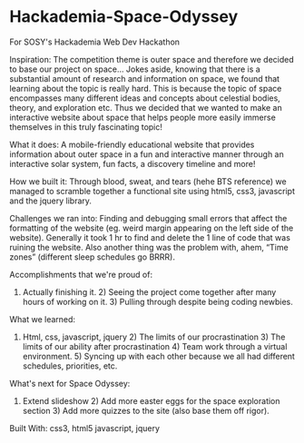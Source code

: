 # Hackademia-Space-Odyssey
For SOSY's Hackademia Web Dev Hackathon 

Inspiration:
The competition theme is outer space and therefore we decided to base our project on space… Jokes aside, knowing that there is a substantial amount of research and information on space, we found that learning about the topic is really hard. This is because the topic of space encompasses many different ideas and concepts about celestial bodies, theory, and exploration etc. Thus we decided that we wanted to make an interactive website about space that helps people more easily immerse themselves in this truly fascinating topic!

What it does:
A mobile-friendly educational website that provides information about outer space in a fun and interactive manner through an interactive solar system, fun facts, a discovery timeline and more!

How we built it:
Through blood, sweat, and tears (hehe BTS reference) we managed to scramble together a functional site using html5, css3, javascript and the jquery library.

Challenges we ran into:
Finding and debugging small errors that affect the formatting of the website (eg. weird margin appearing on the left side of the website). Generally it took 1 hr to find and delete the 1 line of code that was ruining the website. Also another thing was the problem with, ahem, “Time zones” (different sleep schedules go BRRR).

Accomplishments that we're proud of:
1) Actually finishing it. 2) Seeing the project come together after many hours of working on it. 3) Pulling through despite being coding newbies.

What we learned:
1) Html, css, javascript, jquery 2) The limits of our procrastination 3) The limits of our ability after procrastination 4) Team work through a virtual environment. 5) Syncing up with each other because we all had different schedules, priorities, etc.

What's next for Space Odyssey:
1) Extend slideshow 2) Add more easter eggs for the space exploration section 3) Add more quizzes to the site (also base them off rigor).

Built With:
css3, 
 html5
javascript,
 jquery
